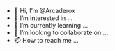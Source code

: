 - 👋 Hi, I’m @Arcaderox
- 👀 I’m interested in ...
- 🌱 I’m currently learning ...
- 💞️ I’m looking to collaborate on ...
- 📫 How to reach me ...

<!---
Arcaderox/Arcaderox is a ✨ special ✨ repository because its `README.md` (this file) appears on your GitHub profile.
You can click the Preview link to take a look at your changes.
--->
